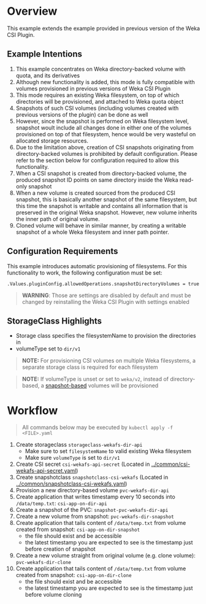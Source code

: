 # Overview
This example extends the example provided in previous version of the Weka CSI Plugin.

## Example Intentions
1. This example concentrates on Weka directory-backed volume with quota, and its derivatives
2. Although new functionality is added, this mode is fully compatible with volumes provisioned in previous versions of Weka CSI Plugin
3. This mode requires an existing Weka filesystem, on top of which directories will be provisioned, and attached to Weka quota object
4. Snapshots of such CSI volumes (including volumes created with previous versions of the plugin) can be done as well
5. However, since the snapshot is performed on Weka filesystem level, snapshot woult include all changes done in either one of the volumes
   provisioned on top of that filesystem, hence would be very wasteful on allocated storage resources.
6. Due to the limitation above, creation of CSI snapshots originating from directory-backed volumes is prohibited by default configuration.
   Please refer to the section below for configuration required to allow this functionality.
7. When a CSI snapshot is created from directory-backed volume, the produced snapshot ID points on same directory inside the Weka read-only snapshot
8. When a new volume is created sourced from the produced CSI snapshot, this is basically another snapshot of the same filesystem, 
   but this time the snapshot is writable and contains all information that is preserved in the original Weka snapshot. However, new volume 
   inherits the inner path of original volume. 
9. Cloned volume will behave in similar manner, by creating a writable snapshot of a whole Weka filesystem and inner path pointer. 


## Configuration Requirements
This example introduces automatic provisioning of filesystems. For this functionality to work, the following configuration must be set:
```
.Values.pluginConfig.allowedOperations.snapshotDirectoryVolumes = true
```
> **WARNING**: Those are settings are disabled by default and must be changed by reinstalling the Weka CSI Plugin with settings enabled 

## StorageClass Highlights
- Storage class specifies the filesystemName to provision the directories in
- volumeType set to `dir/v1`
> **NOTE:** For provisioning CSI volumes on multiple Weka filesystems, a separate storage class is required for each filesystem

> **NOTE:** If volumeType is unset or set to `weka/v2`, instead of directory-based, a [snapshot-based](../dynamic_snapshot) volumes 
  will be provisioned

# Workflow
> All commands below may be executed by `kubectl apply -f <FILE>.yaml`
1. Create storageclass `storageclass-wekafs-dir-api`
   - Make sure to set `filesystemName` to valid existing Weka filesystem
   - Make sure `volumeType` is set to `dir/v1`
2. Create CSI secret `csi-wekafs-api-secret`  (Located in [../common/csi-wekafs-api-secret.yaml](../common/csi-wekafs-api-secret.yaml)) 
3. Create snapshotclass `snapshotclass-csi-wekafs` (Located in [../common/snapshotclass-csi-wekafs.yaml](../common/snapshotclass-csi-wekafs.yaml))
4. Provision a new directory-based volume `pvc-wekafs-dir-api`
5. Create application that writes timestamp every 10 seconds into `/data/temp.txt`: `csi-app-on-dir-api`
6. Create a snapshot of the PVC: `snapshot-pvc-wekafs-dir-api`
7. Create a new volume from snapshot: `pvc-wekafs-dir-snapshot`
8. Create application that tails content of `/data/temp.txt` from volume created from snapshot: `csi-app-on-dir-snapshot`
   - the file should exist and be accessible
   - the latest timestamp you are expected to see is the timestamp just before creation of snapshot
9. Create a new volume straight from original volume (e.g. clone volume): `pvc-wekafs-dir-clone`
10. Create application that tails content of `/data/temp.txt` from volume created from snapshot: `csi-app-on-dir-clone`
    - the file should exist and be accessible
    - the latest timestamp you are expected to see is the timestamp just before volume cloning
 